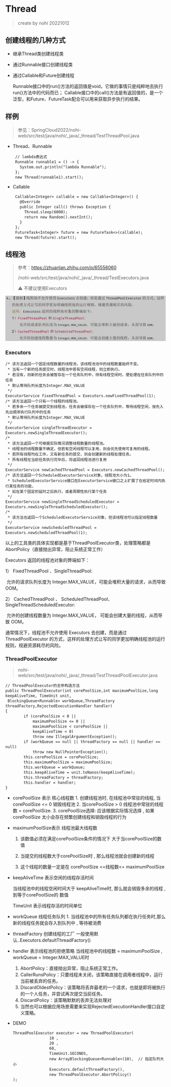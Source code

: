 # Thread

> create by nohi 20221012

## 创建线程的几种方式

* 继承Thread类创建线程类

* 通过Runnable接口创建线程类

* 通过Callable和Future创建线程

  Runnable接口中的run()方法的返回值是void，它做的事情只是纯粹地去执行run()方法中的代码而已；
  Callable接口中的call()方法是有返回值的，是一个泛型，和Future、FutureTask配合可以用来获取异步执行的结果。

## 样例

> 参见：SpringCloud2022/nohi-web/src/test/java/nohi/_java/_thread/TestThreadPool.java

* Thread、Runnable

  ```
   // lambda表达式
   Runnable runnable1 = () -> {
     System.out.println("lambda Runnable");
   };
   new Thread(runnable1).start();
  ```

* Callable

  ```
   Callable<Integer> callable = new Callable<Integer>() {
     @Override
     public Integer call() throws Exception {
       Thread.sleep(6000);
       return new Random().nextInt();
     }
   };
   FutureTask<Integer> future = new FutureTask<>(callable);
   new Thread(future).start();
  ```

## 线程池

> 参考：https://zhuanlan.zhihu.com/p/65556060
>
> /nohi-web/src/test/java/nohi/_java/_thread/TestExecutors.java
>
> :warning: 不建议使用Executors

![img](../../zz_attach/img/20221019-threadpool.png)

### Executors

```
/* 该方法返回一个固定线程数量的线程池，该线程池池中的线程数量始终不变。
 * 当有一个新的任务提交时，线程池中若有空闲线程，则立即执行。
 * 若没有，则新的任务会被暂存在一个任务队列中，待有线程空闲时，便处理在任务队列中的任务 
 * 默认等待队列长度为Integer.MAX_VALUE
 */
ExecutorService fixedThreadPool = Executors.newFixedThreadPool(1);
/* 该方法返回一个只有一个线程的线程池。
 * 若多余一个任务被提交到线程池，任务会被保存在一个任务队列中，等待线程空闲，按先入先出顺序执行队列中的任务
 * 默认等待队列长度为Integer.MAX_VALUE
 */
ExecutorService singleThreadExecutor = Executors.newSingleThreadExecutor();
/* 
 * 该方法返回一个可根据实际情况调整线程数量的线程池。
 * 线程池的线程数量不确定，但若有空闲线程可以复用，则会优先使用可复用的线程。
 * 若所有线程均在工作，又有新任务的提交，则会创建新的线程处理任务。
 * 所有线程在当前任务执行完毕后，将返回线程池进行复用
 */
ExecutorService newCachedThreadPool = Executors.newCachedThreadPool();
/* 该方法返回一个ScheduledExecutorService对象，线程池大小为1。
 * ScheduledExecutorService接口在ExecutorService接口之上扩展了在给定时间内执行某任务的功能，
 * 如在某个固定的延时之后执行，或者周期性执行某个任务
 */
ExecutorService newSingleThreadScheduledExecutor = Executors.newSingleThreadScheduledExecutor();
/*
 * 该方法也返回一个ScheduledExecutorService对象，但该线程池可以指定线程数量
 */
ExecutorService newScheduledThreadPool = Executors.newScheduledThreadPool(1);
```

以上的工具类的具体实现都是基于ThreadPoolExecutor类，处理策略都是AbortPolicy（直接抛出异常，阻止系统正常工作）

Executors 返回的线程池对象的弊端如下：

1） FixedThreadPool 、SingleThreadPool:

​	  允许的请求队列长度为 Integer.MAX_VALUE，可能会堆积大量的请求，从而导致 OOM。

2） CachedThreadPool 、 ScheduledThreadPool、SingleThreadScheduledExecutor:

​	  允许的创建线程数量为 Integer.MAX_VALUE， 可能会创建大量的线程，从而导致 OOM。

通常情况下，线程池不允许使用 Executors 去创建，而是通过 ThreadPoolExecutor 的方式，这样的处理方式让写的同学更加明确线程池的运行规则，规避资源耗尽的风险。

### ThreadPoolExecutor

> nohi-web/src/test/java/nohi/_java/_thread/TestThreadPoolExecutor.java

```
// ThreadPoolExecutor的全参构造方法
public ThreadPoolExecutor(int corePoolSize,int maximumPoolSize,long keepAliveTime, TimeUnit unit,
 BlockingQueue<Runnable> workQueue,ThreadFactory threadFactory,RejectedExecutionHandler handler) 
{
        if (corePoolSize < 0 ||
            maximumPoolSize <= 0 ||
            maximumPoolSize < corePoolSize ||
            keepAliveTime < 0)
            throw new IllegalArgumentException();
        if (workQueue == null || threadFactory == null || handler == null)
            throw new NullPointerException();
        this.corePoolSize = corePoolSize;
        this.maximumPoolSize = maximumPoolSize;
        this.workQueue = workQueue;
        this.keepAliveTime = unit.toNanos(keepAliveTime);
        this.threadFactory = threadFactory;
        this.handler = handler;
}
```

* corePoolSize 表示 核心线程数
        1. 创建线程池时, 在线程池中常驻的线程, 当corePoolSize <= 0 销毁线程池
        2. 当corePoolSize > 0 线程池中常驻的线程数 = corePoolSize.
        3. corePoolSize选择: 应该根据实际情况选择 , 如果corePoolSize 太小会存在频繁创建线程和销毁线程的行为

* maximumPoolSize表示 线程池最大线程数    

  1. 该数值必须在满足corePoolSize条件的情况下 大于当corePoolSize的数值    

  2. 当提交的线程数大于corePoolSize时 , 那么线程池就会创建新的线程 
  3. 这个线程的数量一定是在 corePoolSize <=线程数<= maximumPoolSize

*  keepAliveTime 表示空闲的线程存活时间      

    当线程池中的线程空闲时间大于 keepAliveTime时,    那么就会销毁多余的线程 , 到等于corePoolSize的 数值

    TimeUnit 表示线程存活的时间单位

* workQueue 线程任务队列 
      1. 当线程池中的所有任务队列都在执行任务时,那么新的线程任务就会存入到队列中 ,  等待被消费

* threadFactory 创建线程的工厂
  一般使用默认..Executors.defaultThreadFactory()

* handler 表示线程池的拒绝策略
  当线程池中的线程数 = maximumPoolSize , workQueue = Integer.MAX_VALUE时

  1. AbortPolicy：直接抛出异常，阻止系统正常工作。
  2. CallerRunsPolicy：只要线程未关闭，该策略直接在调用者线程中，运行当前被丢弃的任务。
  3. DiscardOldestPolicy：该策略将丢弃最老的一个请求，也就是即将被执行的一个人任务，并尝试再次提交当前任务。
  4. DiscardPolicy：该策略默默的丢弃无法处理对
  5. 当然也可以根据应用场景需要来实现RejectedExecutionHandler接口自定义策略。

* DEMO

  ```
  ThreadPoolExecutor executor = new ThreadPoolExecutor(
                  10 ,
                  20 ,
                  60,
                  TimeUnit.SECONDS,
                  new ArrayBlockingQueue<Runnable>(10),  // 指定队列大小
                  Executors.defaultThreadFactory(),
                  new ThreadPoolExecutor.AbortPolicy()
  );
  ```

  

